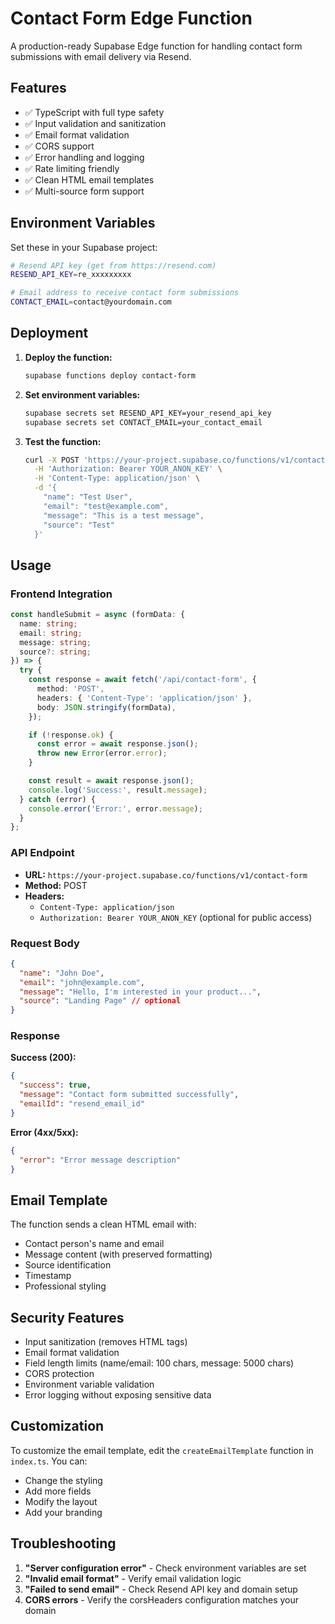 # Contact Form Edge Function

A production-ready Supabase Edge function for handling contact form submissions with email delivery via Resend.

## Features

- ✅ TypeScript with full type safety
- ✅ Input validation and sanitization  
- ✅ Email format validation
- ✅ CORS support
- ✅ Error handling and logging
- ✅ Rate limiting friendly
- ✅ Clean HTML email templates
- ✅ Multi-source form support

## Environment Variables

Set these in your Supabase project:

```bash
# Resend API key (get from https://resend.com)
RESEND_API_KEY=re_xxxxxxxxx

# Email address to receive contact form submissions
CONTACT_EMAIL=contact@yourdomain.com
```

## Deployment

1. **Deploy the function:**
   ```bash
   supabase functions deploy contact-form
   ```

2. **Set environment variables:**
   ```bash
   supabase secrets set RESEND_API_KEY=your_resend_api_key
   supabase secrets set CONTACT_EMAIL=your_contact_email
   ```

3. **Test the function:**
   ```bash
   curl -X POST 'https://your-project.supabase.co/functions/v1/contact-form' \
     -H 'Authorization: Bearer YOUR_ANON_KEY' \
     -H 'Content-Type: application/json' \
     -d '{
       "name": "Test User",
       "email": "test@example.com", 
       "message": "This is a test message",
       "source": "Test"
     }'
   ```

## Usage

### Frontend Integration

```typescript
const handleSubmit = async (formData: {
  name: string;
  email: string;
  message: string;
  source?: string;
}) => {
  try {
    const response = await fetch('/api/contact-form', {
      method: 'POST',
      headers: { 'Content-Type': 'application/json' },
      body: JSON.stringify(formData),
    });

    if (!response.ok) {
      const error = await response.json();
      throw new Error(error.error);
    }

    const result = await response.json();
    console.log('Success:', result.message);
  } catch (error) {
    console.error('Error:', error.message);
  }
};
```

### API Endpoint

- **URL:** `https://your-project.supabase.co/functions/v1/contact-form`
- **Method:** POST
- **Headers:** 
  - `Content-Type: application/json`
  - `Authorization: Bearer YOUR_ANON_KEY` (optional for public access)

### Request Body

```json
{
  "name": "John Doe",
  "email": "john@example.com", 
  "message": "Hello, I'm interested in your product...",
  "source": "Landing Page" // optional
}
```

### Response

**Success (200):**
```json
{
  "success": true,
  "message": "Contact form submitted successfully",
  "emailId": "resend_email_id"
}
```

**Error (4xx/5xx):**
```json
{
  "error": "Error message description"
}
```

## Email Template

The function sends a clean HTML email with:
- Contact person's name and email
- Message content (with preserved formatting)
- Source identification
- Timestamp
- Professional styling

## Security Features

- Input sanitization (removes HTML tags)
- Email format validation
- Field length limits (name/email: 100 chars, message: 5000 chars)
- CORS protection
- Environment variable validation
- Error logging without exposing sensitive data

## Customization

To customize the email template, edit the `createEmailTemplate` function in `index.ts`. You can:
- Change the styling
- Add more fields
- Modify the layout
- Add your branding

## Troubleshooting

1. **"Server configuration error"** - Check environment variables are set
2. **"Invalid email format"** - Verify email validation logic
3. **"Failed to send email"** - Check Resend API key and domain setup
4. **CORS errors** - Verify the corsHeaders configuration matches your domain 